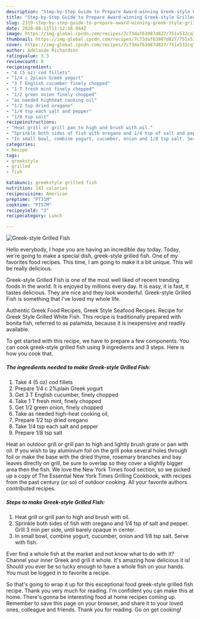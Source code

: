 ```yaml
---
description: "Step-by-Step Guide to Prepare Award-winning Greek-style Grilled Fish"
title: "Step-by-Step Guide to Prepare Award-winning Greek-style Grilled Fish"
slug: 2319-step-by-step-guide-to-prepare-award-winning-greek-style-grilled-fish
date: 2020-08-11T11:12:16.044Z
image: https://img-global.cpcdn.com/recipes/7c73daf63987d827/751x532cq70/greek-style-grilled-fish-recipe-main-photo.jpg
thumbnail: https://img-global.cpcdn.com/recipes/7c73daf63987d827/751x532cq70/greek-style-grilled-fish-recipe-main-photo.jpg
cover: https://img-global.cpcdn.com/recipes/7c73daf63987d827/751x532cq70/greek-style-grilled-fish-recipe-main-photo.jpg
author: Adelaide Richardson
ratingvalue: 3.3
reviewcount: 8
recipeingredient:
- "4 (5 oz) cod fillets"
- "1/4 c 2plain Greek yogurt"
- "3 T English cucumber finely chopped"
- "1 T fresh mint finely chopped"
- "1/2 green onion finely chopped"
- "as needed highheat cooking oil"
- "1/2 tsp dried oregano"
- "1/4 tsp each salt and pepper"
- "1/8 tsp salt"
recipeinstructions:
- "Heat grill or grill pan to high and brush with oil."
- "Sprinkle both sides of fish with oregano and 1/4 tsp of salt and pepper. Grill 3 min per side, until barely opaque in center."
- "In small bowl, combine yogurt, cucumber, onion and 1/8 tsp salt. Serve with fish."
categories:
- Recipe
tags:
- greekstyle
- grilled
- fish

katakunci: greekstyle grilled fish 
nutrition: 143 calories
recipecuisine: American
preptime: "PT31M"
cooktime: "PT57M"
recipeyield: "3"
recipecategory: Lunch

---
```



![Greek-style Grilled Fish](https://img-global.cpcdn.com/recipes/7c73daf63987d827/751x532cq70/greek-style-grilled-fish-recipe-main-photo.jpg)

Hello everybody, I hope you are having an incredible day today. Today, we're going to make a special dish, greek-style grilled fish. One of my favorites food recipes. This time, I am going to make it a bit unique. This will be really delicious.

Greek-style Grilled Fish is one of the most well liked of recent trending foods in the world. It is enjoyed by millions every day. It is easy, it is fast, it tastes delicious. They are nice and they look wonderful. Greek-style Grilled Fish is something that I've loved my whole life.

Authentic Greek Food Recipes, Greek Style Seafood Recipes. Recipe for Greek Style Grilled White Fish. This recipe is traditionally prepared with bonita fish, referred to as palamida, because it is inexpensive and readily available.


To get started with this recipe, we have to prepare a few components. You can cook greek-style grilled fish using 9 ingredients and 3 steps. Here is how you cook that.

<!--inarticleads1-->

##### The ingredients needed to make Greek-style Grilled Fish:

1. Take 4 (5 oz) cod fillets
1. Prepare 1/4 c 2%plain Greek yogurt
1. Get 3 T English cucumber, finely chopped
1. Take 1 T fresh mint, finely chopped
1. Get 1/2 green onion, finely chopped
1. Take as needed high-heat cooking oil,
1. Prepare 1/2 tsp dried oregano
1. Take 1/4 tsp each salt and pepper
1. Prepare 1/8 tsp salt


Heat an outdoor grill or grill pan to high and lightly brush grate or pan with oil. If you wish to lay aluminium foil on the grill poke several holes through foil or make the base with the dried thyme, rosemary branches and bay leaves directly on grill, be sure to overlap so they cover a slightly bigger area then the fish. We love the New York Times food section, so we picked up a copy of The Essential New York Times Grilling Cookbook, with recipes from the past century (or so) of outdoor cooking. All your favorite authors contributed recipes. 

<!--inarticleads2-->

##### Steps to make Greek-style Grilled Fish:

1. Heat grill or grill pan to high and brush with oil.
1. Sprinkle both sides of fish with oregano and 1/4 tsp of salt and pepper. Grill 3 min per side, until barely opaque in center.
1. In small bowl, combine yogurt, cucumber, onion and 1/8 tsp salt. Serve with fish.


Ever find a whole fish at the market and not know what to do with it? Channel your inner Greek and grill it whole. It&#39;s amazing how delicious it is! Should you ever be so lucky enough to have a whole fish on your hands. You must be logged in to favorite a recipe. 

So that's going to wrap it up for this exceptional food greek-style grilled fish recipe. Thank you very much for reading. I'm confident you can make this at home. There's gonna be interesting food at home recipes coming up. Remember to save this page on your browser, and share it to your loved ones, colleague and friends. Thank you for reading. Go on get cooking!
